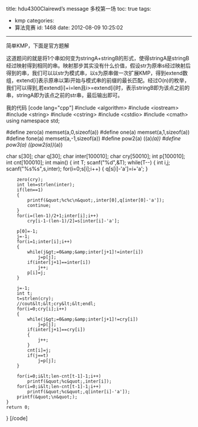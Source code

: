 title: hdu4300Clairewd’s message 多校第一场
toc: true
tags:
  - kmp
categories:
  - 算法竞赛
id: 1468
date: 2012-08-09 10:25:02
---

简单KMP，下面是官方题解

这道题问的就是将1个串如何变为stringA+stringB的形式，使得stringA是stringB经过映射得到相同的串。映射那步其实没有什么价值，假设str为原串s经过映射后得到的串，我们可以以str为模式串，以s为原串做一次扩展KMP，得到extend数组，extend[i]表示原串以第i开始与模式串的前缀的最长匹配。经过O(n)的枚举，我们可以得到,若extend[i]+i=len且i>=extend[i]时，表示stringB即为该点之前的串，stringA即为该点之前的str串，最后输出即可。

我的代码
[code lang="cpp"]
#include &lt;algorithm&gt;
#include &lt;iostream&gt;
#include &lt;string&gt;
#include &lt;cstring&gt;
#include &lt;cstdio&gt;
#include &lt;cmath&gt;
using namespace std;

#define zero(a) memset(a,0,sizeof(a))
#define one(a) memset(a,1,sizeof(a))
#define fone(a) memset(a,-1,sizeof(a))
#define pow2(a) ((a)*(a))
#define pow3(a) ((pow2(a))*(a))

char s[30];
char q[30];
char inter[100010];
char cry[50010];
int p[100010];
int cnt[100010];
int main()
{
    int T;
    scanf(&quot;%d&quot;,&amp;T);
    while(T--)
    {
        int i,j;
        scanf(&quot;%s%s&quot;,s,inter);
        for(i=0;s[i];i++)
        {
            q[s[i]-'a']=i+'a';
        }

        zero(cry);
        int len=strlen(inter);
        if(len==1)
        {
            printf(&quot;%c%c\n&quot;,inter[0],q[inter[0]-'a']);
            continue;
        }
        for(i=(len-1)/2+1;inter[i];i++)
            cry[i-1-(len-1)/2]=s[inter[i]-'a'];

        p[0]=-1;
        j=-1;
        for(i=1;inter[i];i++)
        {
            while(j&gt;=0&amp;&amp;inter[j+1]!=inter[i])
                j=p[j];
            if(inter[j+1]==inter[i])
                j++;
            p[i]=j;
        }

        j=-1;
        int t;
        t=strlen(cry);
        //cout&lt;&lt;cry&lt;&lt;endl;
        for(i=0;cry[i];i++)
        {
            while(j&gt;=0&amp;&amp;inter[j+1]!=cry[i])
                j=p[j];
            if(inter[j+1]==cry[i])
            {
                j++;
            }
            cnt[i]=j;
            if(j==t)
                j=p[j];
        }

        for(i=0;i&lt;len-cnt[t-1]-1;i++)
            printf(&quot;%c&quot;,inter[i]);
        for(i=0;i&lt;len-cnt[t-1]-1;i++)
            printf(&quot;%c&quot;,q[inter[i]-'a']);
        printf(&quot;\n&quot;);
    }
    return 0;
}
[/code]